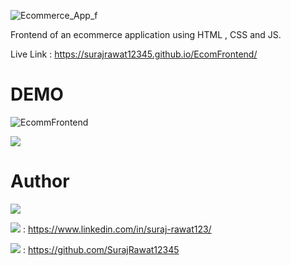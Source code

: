 ![Ecommerce_App_f](https://github.com/SurajRawat12345/EcomFrontend/assets/115080037/f5f0be0e-943c-4b19-aa9b-7e61b060f084)

Frontend of an ecommerce application using HTML , CSS and JS.

Live Link : https://surajrawat12345.github.io/EcomFrontend/

# DEMO 
![EcommFrontend](https://github.com/SurajRawat12345/EcomFrontend/assets/115080037/d38ecb1a-67f0-48a7-bbfc-8ca2375e67a3)

<img src="https://img.shields.io/badge/Shopping-Ecommerce-red">

# Author
<img src="https://img.shields.io/badge/Author-Suraj_Rawat-blue">

<img src="https://img.shields.io/badge/LinkedIn-crimson"> : https://www.linkedin.com/in/suraj-rawat123/

<img src="https://img.shields.io/badge/Github-crimson"> : https://github.com/SurajRawat12345
